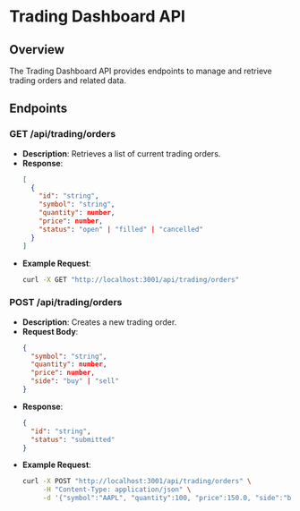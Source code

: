 # Trading Dashboard API

## Overview
The Trading Dashboard API provides endpoints to manage and retrieve trading orders and related data.

## Endpoints

### GET /api/trading/orders
- **Description**: Retrieves a list of current trading orders.
- **Response**:
  ```json
  [
    {
      "id": "string",
      "symbol": "string",
      "quantity": number,
      "price": number,
      "status": "open" | "filled" | "cancelled"
    }
  ]
  ```
- **Example Request**:
  ```bash
  curl -X GET "http://localhost:3001/api/trading/orders"
  ```

### POST /api/trading/orders
- **Description**: Creates a new trading order.
- **Request Body**:
  ```json
  {
    "symbol": "string",
    "quantity": number,
    "price": number,
    "side": "buy" | "sell"
  }
  ```
- **Response**:
  ```json
  {
    "id": "string",
    "status": "submitted"
  }
  ```
- **Example Request**:
  ```bash
  curl -X POST "http://localhost:3001/api/trading/orders" \
       -H "Content-Type: application/json" \
       -d '{"symbol":"AAPL", "quantity":100, "price":150.0, "side":"buy"}'
